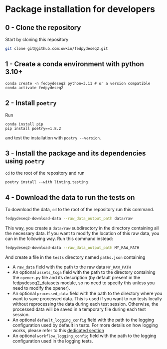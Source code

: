 # Package installation for developers

## 0 - Clone the repository

Start by cloning this repository

```bash
git clone git@github.com:owkin/fedpydeseq2.git
```

## 1 - Create a conda environment with python 3.10+

```
conda create -n fedpydeseq2 python=3.11 # or a version compatible
conda activate fedpydeseq2
```

## 2 - Install `poetry`

Run

```
conda install pip
pip install poetry==1.8.2
```

and test the installation with `poetry --version`.



## 3 - Install the package and its dependencies using `poetry`

`cd` to the root of the repository and run

```
poetry install --with linting,testing
```

## 4 - Download the data to run the tests on

To download the data, `cd` to the root of the repository run this command.

```bash
fedpydeseq2-download-data --raw_data_output_path data/raw
```

This way, you create a `data/raw` subdirectory in the directory containing all the necessary data. If you want to modify
the location of this raw data, you can in the following way. Run this command instead:

```bash
fedpydeseq2-download-data --raw_data_output_path MY_RAW_PATH
```


And create a file in the `tests` directory named `paths.json` containing
- A `raw_data` field with the path to the raw data `MY_RAW_PATH`
- An optional `assets_tcga` field with the path to the directory containing the `opener.py` file and its description (by default present in the fedpydeseq2_datasets module, so no need to specify this unless you need to modify the opener).
- An optional `processed_data` field with the path to the directory where you want to save processed data. This is used
if you want to run tests locally without reprocessing the data during each test session. Otherwise, the processed data will be saved in a temporary file during each test session.
- An optional `default_logging_config` field with the path to the logging configuration used by default in tests. For more details on how logging works, please refer to this [dedicated section](logging.md)
- An optional `workflow_logging_config` field with the path to the logging configuration used in the logging tests.
